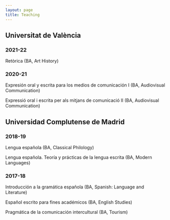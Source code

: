 ```yaml
---
layout: page
title: Teaching
---
```


## Universitat de València

### 2021-22

Retòrica (BA, Art History)

### 2020-21

Expresión oral y escrita para los medios de comunicación I (BA, Audiovisual Communication)

Expressió oral i escrita per als mitjans de comunicació II (BA, Audiovisual Communication)

## Universidad Complutense de Madrid

### 2018-19

Lengua española (BA, Classical Philology)

Lengua española. Teoría y prácticas de la lengua escrita (BA, Modern Languages)

### 2017-18 

Introducción a la gramática española (BA, Spanish: Language and Literature)

Español escrito para fines académicos (BA, English Studies)

Pragmática de la comunicación intercultural (BA, Tourism)

